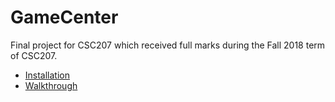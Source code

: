# GameCenter
Final project for CSC207 which received full marks during the Fall 2018 term of CSC207.

* [Installation](https://github.com/chrismarcok/GameCenter/tree/master/Phase2/GameCentre)
* [Walkthrough](https://github.com/chrismarcok/GameCenter/blob/master/Phase2/GameCentre/Walkthrough.pdf)
